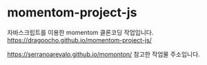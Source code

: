 # momentom-project-js
 자바스크립트를 이용한  momentom 클론코딩 작업입니다.
 https://dragoocho.github.io/momentom-project-js/


https://serranoarevalo.github.io/momonton/
참고한 작업물 주소입니다.
